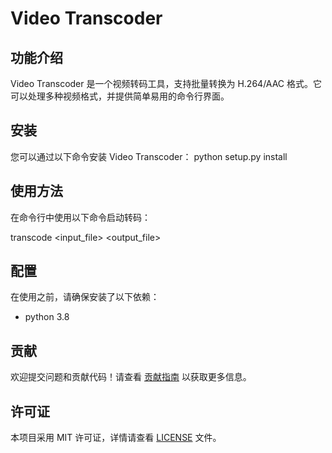 # Video Transcoder

## 功能介绍
Video Transcoder 是一个视频转码工具，支持批量转换为 H.264/AAC 格式。它可以处理多种视频格式，并提供简单易用的命令行界面。

## 安装
您可以通过以下命令安装 Video Transcoder：
python setup.py install

## 使用方法
在命令行中使用以下命令启动转码：

transcode <input_file> <output_file>


## 配置
在使用之前，请确保安装了以下依赖：
- python 3.8 

## 贡献
欢迎提交问题和贡献代码！请查看 [贡献指南](CONTRIBUTING.md) 以获取更多信息。

## 许可证
本项目采用 MIT 许可证，详情请查看 [LICENSE](LICENSE) 文件。

